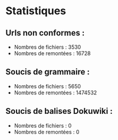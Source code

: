 # Statistiques

## Urls non conformes :

  * Nombres de fichiers : 3530
  * Nombres de remontées : 16728

## Soucis de grammaire :

  * Nombres de fichiers : 5650
  * Nombres de remontées : 1474532

## Soucis de balises Dokuwiki :

  * Nombres de fichiers : 0
  * Nombres de remontées : 0


